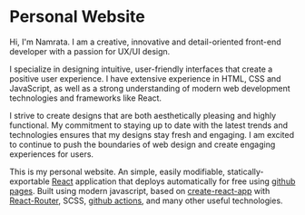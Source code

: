# Personal Website

Hi, I'm Namrata. I am a creative, innovative and detail-oriented front-end developer with a passion for UX/UI design. 

I specialize in designing intuitive, user-friendly interfaces that create a positive user experience. I have extensive experience in HTML, CSS and JavaScript, as well as a strong understanding of modern web development technologies and frameworks like React. 

I strive to create designs that are both aesthetically pleasing and highly functional. My commitment to staying up to date with the latest trends and technologies ensures that my designs stay fresh and engaging. I am excited to continue to push the boundaries of web design and create engaging experiences for users.

This is my personal website. An simple, easily modifiable, statically-exportable [React](https://reactjs.org/) application that deploys automatically for free using [github pages](https://pages.github.com/). 
Built using modern javascript, based on [create-react-app](https://github.com/facebook/create-react-app) with [React-Router](https://reactrouter.com/), SCSS, [github actions](https://github.com/features/actions), and many other useful technologies.
